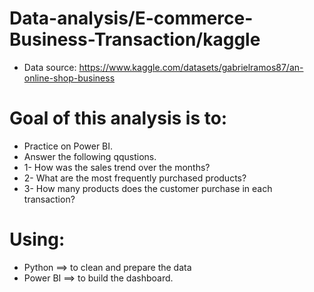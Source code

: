 # Data-analysis/E-commerce-Business-Transaction/kaggle

* Data source: https://www.kaggle.com/datasets/gabrielramos87/an-online-shop-business

# Goal of this analysis is to:
* Practice on Power BI.
* Answer the following qqustions.
* 1- How was the sales trend over the months?
* 2- What are the most frequently purchased products?
* 3- How many products does the customer purchase in each transaction?

# Using:
* Python ==> to clean and prepare the data
* Power BI ==> to build the dashboard.

